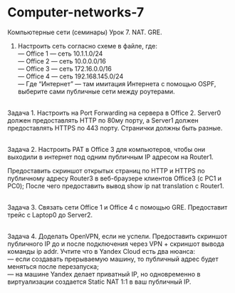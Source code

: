 # Computer-networks-7
Компьютерные сети (семинары) Урок 7. NAT. GRE.

1. Настроить сеть согласно схеме в файле, где:<br>
— Office 1 — cеть 10.1.1.0/24<br>
— Office 2 — cеть 10.0.0.0/16<br>
— Office 3 — cеть 172.16.0.0/16<br>
— Office 4 — cеть 192.168.145.0/24<br>
— Где “Интернет” — там имитация Интернета с помощью OSPF, выберите сами публичные сети между роутерами.<br><br>

Задача 1. Настроить на Port Forwarding на сервера в Office 2. Server0 должен предоставлять HTTP по 80му порту, а Server1 должен предоставлять HTTPS по 443 порту. Странички должны быть разные.<br><br>

Задача 2. Настроить PAT в Office 3 для компьютеров, чтобы они выходили в интернет под одним публичным IP адресом на Router1.<br>

Предоставить скриншот открытых страниц по HTTP и HTTPS по публичному адресу Router3 в веб-браузере клиентов Office3 (с РС1 и РС0);
После чего предоставить вывод show ip nat translation c Router1.<br><br>

Задача 3. Связать сети Office 1 и Office 4 с помощью GRE. Предоставит трейс с Laptop0 до Server2.<br><br>

Задача 4. Доделать OpenVPN, если не успели. Предоставить скриншот публичного IP до и после подключения через VPN + скриншот вывода команды ip addr.
Учтите что в Yandex Cloud есть два нюанса:<br>
— если создавать прерываемую машину, то публичный адрес будет меняться после перезапуска;<br>
— на машине Yandex делает приватный IP, но одновременно в виртуализации создается Static NAT 1:1 в ваш публичный IP.<br>
